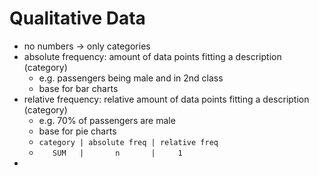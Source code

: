 # Qualitative Data
- no numbers -> only categories
- absolute frequency: amount of data points fitting a description (category)
	- e.g. passengers being male and in 2nd class
	- base for bar charts
- relative frequency: relative amount of data points fitting a description (category)
	- e.g. 70% of passengers are male
	- base for pie charts
	- `category | absolute freq | relative freq`
	- `   SUM   |       n       |     1`
- 